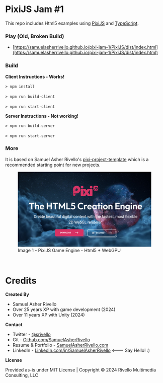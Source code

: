 # PixiJS Jam #1

This repo includes Html5 examples using [PixiJS](https://pixijs.com/) and [TypeScript](https://www.typescriptlang.org/).


### Play (Old, Broken Build)

* [https://samuelasherrivello.github.io/pixi-jam-1/PixiJS/dist/index.html](https://samuelasherrivello.github.io/pixi-jam-1/PixiJS/dist/index.html)


### Build

**Client Instructions - Works!**

```
> npm install

> npm run build-client

> npm run start-client
```

**Server Instructions - Not working!**

```
> npm run build-server

> npm run start-server
```


### More

It is based on Samuel Asher Rivello's [pixi-project-template](https://github.com/SamuelAsherRivello/pixi-project-template) which is a recommended starting point for new projects.
<figure>
    <img alt="screenshot"
        src="./PixiJS/documentation/Screenshot01.png"
        width = "600"
        >
    <figcaption>Image 1 - PixiJS Game Engine - Html5 + WebGPU</figcaption>
</figure>

<BR>

# Credits

**Created By**

- Samuel Asher Rivello 
- Over 25 years XP with game development (2024)
- Over 11 years XP with Unity (2024)

**Contact**

- Twitter - <a href="https://twitter.com/srivello/">@srivello</a>
- Git - <a href="https://github.com/SamuelAsherRivello/">Github.com/SamuelAsherRivello</a>
- Resume & Portfolio - <a href="http://www.SamuelAsherRivello.com">SamuelAsherRivello.com</a>
- LinkedIn - <a href="https://Linkedin.com/in/SamuelAsherRivello">Linkedin.com/in/SamuelAsherRivello</a> <--- Say Hello! :)

**License**

Provided as-is under MIT License | Copyright © 2024 Rivello Multimedia Consulting, LLC
